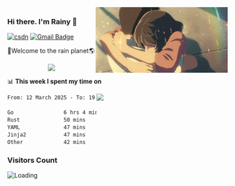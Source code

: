 <img  align='right' height="150" src="https://github.com/LikeRainDay/LikeRainDay/blob/master/pic/img_rain_1.gif?raw=true">



### Hi there. I'm Rainy :lemon:

[![csdn](https://img.shields.io/badge/-csdn-c14438?style=flat-square&logo=c&logoColor=white)](https://blog.csdn.net/qq_15807167)
[![Gmail Badge](https://img.shields.io/badge/-gmail-c14438?style=flat-square&logo=Gmail&logoColor=white&link=mailto:houshuai0816@gmail.com)](mailto:houshuai0816@gmail.com)

🚀Welcome to the rain planet🌎

<center>
<img align='center'  src="https://source.unsplash.com/user/rainyhehe/likes">
</center>

📊 **This week I spent my time on**

<img align='right'   width="300" src="https://github-readme-stats.vercel.app/api?username=LikeRainDay&show_icons=true&title_color=fff&icon_color=79ff97&text_color=9f9f9f&bg_color=151515&count_private=true">

<!--START_SECTION:waka-->

```txt
From: 12 March 2025 - To: 19 March 2025

Go                6 hrs 4 mins    ███████████████▓░░░░░░░░░   62.29 %
Rust              50 mins         ██▒░░░░░░░░░░░░░░░░░░░░░░   08.67 %
YAML              47 mins         ██░░░░░░░░░░░░░░░░░░░░░░░   08.20 %
Jinja2            47 mins         ██░░░░░░░░░░░░░░░░░░░░░░░   08.17 %
Other             42 mins         ██░░░░░░░░░░░░░░░░░░░░░░░   07.34 %
```

<!--END_SECTION:waka-->

### Visitors Count
<img align="left" src = "https://profile-counter.glitch.me/LikeRainDay/count.svg" alt ="Loading">
